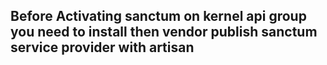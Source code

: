 ## Before Activating sanctum on kernel api group you need to install then vendor publish sanctum service provider with artisan